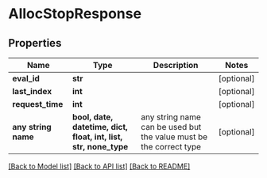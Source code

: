# AllocStopResponse


## Properties
Name | Type | Description | Notes
------------ | ------------- | ------------- | -------------
**eval_id** | **str** |  | [optional] 
**last_index** | **int** |  | [optional] 
**request_time** | **int** |  | [optional] 
**any string name** | **bool, date, datetime, dict, float, int, list, str, none_type** | any string name can be used but the value must be the correct type | [optional]

[[Back to Model list]](../README.md#documentation-for-models) [[Back to API list]](../README.md#documentation-for-api-endpoints) [[Back to README]](../README.md)


